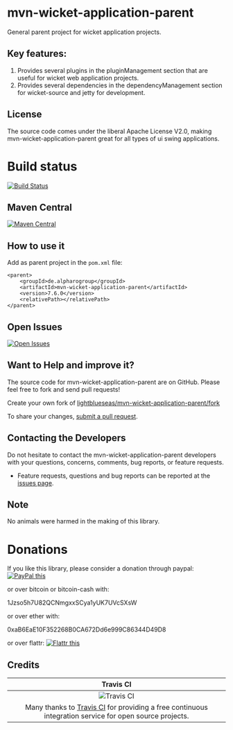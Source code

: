 # mvn-wicket-application-parent

General parent project for wicket application projects.

## Key features:

1. Provides several plugins in the pluginManagement section that are useful for wicket web application projects.
2. Provides several dependencies in the dependencyManagement section for wicket-source and jetty for development.

## License

The source code comes under the liberal Apache License V2.0, making mvn-wicket-application-parent great for all types of ui swing applications.

# Build status
[![Build Status](https://travis-ci.org/lightblueseas/mvn-wicket-application-parent.svg?branch=master)](https://travis-ci.org/lightblueseas/mvn-wicket-application-parent)

## Maven Central

[![Maven Central](https://maven-badges.herokuapp.com/maven-central/de.alpharogroup/mvn-wicket-application-parent/badge.svg)](https://maven-badges.herokuapp.com/maven-central/de.alpharogroup/mvn-wicket-application-parent)

## How to use it

Add as parent project in the `pom.xml` file:

	<parent>
		<groupId>de.alpharogroup</groupId>
		<artifactId>mvn-wicket-application-parent</artifactId>
		<version>7.6.0</version>
		<relativePath></relativePath>
	</parent> 
	
## Open Issues
[![Open Issues](https://img.shields.io/github/issues/lightblueseas/mvn-wicket-application-parent.svg?style=flat)](https://github.com/lightblueseas/mvn-wicket-application-parent/issues) 	

## Want to Help and improve it? ###

The source code for mvn-wicket-application-parent are on GitHub. Please feel free to fork and send pull requests!

Create your own fork of [lightblueseas/mvn-wicket-application-parent/fork](https://github.com/lightblueseas/mvn-wicket-application-parent/fork)

To share your changes, [submit a pull request](https://github.com/lightblueseas/mvn-wicket-application-parent/pull/new/develop).

## Contacting the Developers

Do not hesitate to contact the mvn-wicket-application-parent developers with your questions, concerns, comments, bug reports, or feature requests.
- Feature requests, questions and bug reports can be reported at the [issues page](https://github.com/lightblueseas/mvn-wicket-application-parent/issues).

## Note

No animals were harmed in the making of this library.

# Donations

If you like this library, please consider a donation through paypal: <a href="https://www.paypal.com/cgi-bin/webscr?cmd=_s-xclick&hosted_button_id=B37J9DZF6G9ZC" target="_blank">
<img src="https://www.paypalobjects.com/en_US/GB/i/btn/btn_donateCC_LG.gif" alt="PayPal this" title="PayPal – The safer, easier way to pay online!" border="0" />
</a>

or over bitcoin or bitcoin-cash with:

1Jzso5h7U82QCNmgxxSCya1yUK7UVcSXsW

or over ether with:

0xaB6EaE10F352268B0CA672Dd6e999C86344D49D8

or over flattr: <a href="https://flattr.com/submit/auto?fid=r7vp62&url=https%3A%2F%2Fgithub.com%2Flightblueseas%2Fmvn-wicket-application-parent" target="_blank">
<img src="http://button.flattr.com/flattr-badge-large.png" alt="Flattr this" title="Flattr this" border="0">
</a>

## Credits

|Travis CI|
|:-:|
|![Travis CI](https://travis-ci.com/images/logos/TravisCI-Full-Color.png)|
|Many thanks to [Travis CI](https://travis-ci.org) for providing a free continuous integration service for open source projects.|
